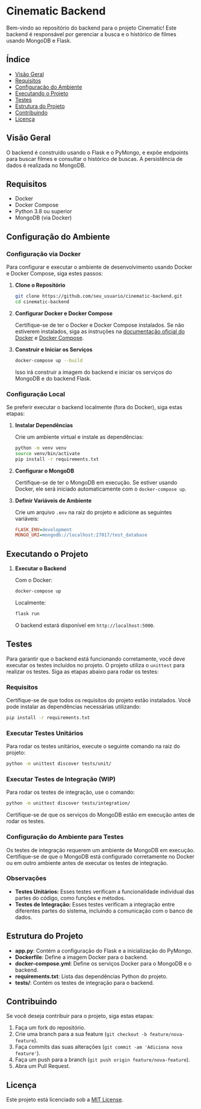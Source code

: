 
# Cinematic Backend

Bem-vindo ao repositório do backend para o projeto Cinematic! Este backend é responsável por gerenciar a busca e o histórico de filmes usando MongoDB e Flask.

## Índice

- [Visão Geral](#visão-geral)
- [Requisitos](#requisitos)
- [Configuração do Ambiente](#configuração-do-ambiente)
- [Executando o Projeto](#executando-o-projeto)
- [Testes](#testes)
- [Estrutura do Projeto](#estrutura-do-projeto)
- [Contribuindo](#contribuindo)
- [Licença](#licença)

## Visão Geral

O backend é construído usando o Flask e o PyMongo, e expõe endpoints para buscar filmes e consultar o histórico de buscas. A persistência de dados é realizada no MongoDB.

## Requisitos

- Docker
- Docker Compose
- Python 3.8 ou superior
- MongoDB (via Docker)

## Configuração do Ambiente

### Configuração via Docker

Para configurar e executar o ambiente de desenvolvimento usando Docker e Docker Compose, siga estes passos:

1. **Clone o Repositório**

   ```sh
   git clone https://github.com/seu_usuario/cinematic-backend.git
   cd cinematic-backend
   ```

2. **Configurar Docker e Docker Compose**

   Certifique-se de ter o Docker e Docker Compose instalados. Se não estiverem instalados, siga as instruções na [documentação oficial do Docker](https://docs.docker.com/get-docker/) e [Docker Compose](https://docs.docker.com/compose/install/).

3. **Construir e Iniciar os Serviços**

   ```sh
   docker-compose up --build
   ```

   Isso irá construir a imagem do backend e iniciar os serviços do MongoDB e do backend Flask.

### Configuração Local

Se preferir executar o backend localmente (fora do Docker), siga estas etapas:

1. **Instalar Dependências**

   Crie um ambiente virtual e instale as dependências:

   ```sh
   python -m venv venv
   source venv/bin/activate
   pip install -r requirements.txt
   ```

2. **Configurar o MongoDB**

   Certifique-se de ter o MongoDB em execução. Se estiver usando Docker, ele será iniciado automaticamente com o `docker-compose up`.

3. **Definir Variáveis de Ambiente**

   Crie um arquivo `.env` na raiz do projeto e adicione as seguintes variáveis:

   ```ini
   FLASK_ENV=development
   MONGO_URI=mongodb://localhost:27017/test_database
   ```

## Executando o Projeto

1. **Executar o Backend**

   Com o Docker:

   ```sh
   docker-compose up
   ```

   Localmente:

   ```sh
   flask run
   ```

   O backend estará disponível em `http://localhost:5000`.


## Testes

Para garantir que o backend está funcionando corretamente, você deve executar os testes incluídos no projeto. O projeto utiliza o `unittest` para realizar os testes. Siga as etapas abaixo para rodar os testes:

### Requisitos

Certifique-se de que todos os requisitos do projeto estão instalados. Você pode instalar as dependências necessárias utilizando:

```bash
pip install -r requirements.txt
```

### Executar Testes Unitários

Para rodar os testes unitários, execute o seguinte comando na raiz do projeto:

```bash
python -m unittest discover tests/unit/
```

### Executar Testes de Integração (WIP)

Para rodar os testes de integração, use o comando:

```bash
python -m unittest discover tests/integration/
```
Certifique-se de que os serviços do MongoDB estão em execução antes de rodar os testes.

### Configuração do Ambiente para Testes

Os testes de integração requerem um ambiente de MongoDB em execução. Certifique-se de que o MongoDB está configurado corretamente no Docker ou em outro ambiente antes de executar os testes de integração.

### Observações

- **Testes Unitários:** Esses testes verificam a funcionalidade individual das partes do código, como funções e métodos.
- **Testes de Integração:** Esses testes verificam a integração entre diferentes partes do sistema, incluindo a comunicação com o banco de dados.


## Estrutura do Projeto

- **app.py**: Contém a configuração do Flask e a inicialização do PyMongo.
- **Dockerfile**: Define a imagem Docker para o backend.
- **docker-compose.yml**: Define os serviços Docker para o MongoDB e o backend.
- **requirements.txt**: Lista das dependências Python do projeto.
- **tests/**: Contém os testes de integração para o backend.

## Contribuindo

Se você deseja contribuir para o projeto, siga estas etapas:

1. Faça um fork do repositório.
2. Crie uma branch para a sua feature (`git checkout -b feature/nova-feature`).
3. Faça commits das suas alterações (`git commit -am 'Adiciona nova feature'`).
4. Faça um push para a branch (`git push origin feature/nova-feature`).
5. Abra um Pull Request.

## Licença

Este projeto está licenciado sob a [MIT License](LICENSE).

